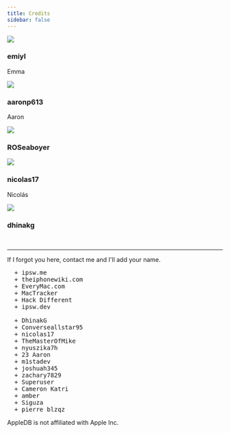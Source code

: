 ```yaml
---
title: Credits
sidebar: false
---
```


<div>
  <div class="credits">
    <div class="user">
      <img src="https://github.com/emiyl.png">
    </div>
    <div class="user">
      <h3>emiyl</h3>
      <p>Emma</p>
      <a class="social-icon" href="https://twitter.com/emiyl0" target="_blank">
        <i class="fab fa-twitter"></i>
      </a>
      <a class="social-icon" href="https://github.com/emiyl" target="_blank">
        <i class="fab fa-github"></i>
      </a>
    </div>
  </div>
</div>

<div>
  <div class="credits">
    <div class="user">
      <img src="https://github.com/aaronp613.png">
    </div>
    <div class="user">
      <h3>aaronp613</h3>
      <p>Aaron</p>
      <a class="social-icon" href="https://twitter.com/aaronp613" target="_blank">
        <i class="fab fa-twitter"></i>
      </a>
      <a class="social-icon" href="https://reddit.com/u/aaronp613" target="_blank">
        <i class="fab fa-reddit"></i>
      </a>
    </div>
  </div>
</div>

<div>
  <div class="credits">
    <div class="user">
      <img src="https://github.com/ROSeaboyer.png">
    </div>
    <div class="user">
      <h3>ROSeaboyer</h3>
      <a class="social-icon" href="https://github.com/ROSeaboyer" target="_blank">
        <i class="fab fa-github"></i>
      </a>
    </div>
  </div>
</div>

<div>
  <div class="credits">
    <div class="user">
      <img src="https://github.com/nicolas17.png">
    </div>
    <div class="user">
      <h3>nicolas17</h3>
      <p>Nicolás</p>
      <a class="social-icon" href="https://github.com/nicolas17" target="_blank">
        <i class="fab fa-github"></i>
      </a>
    </div>
  </div>
</div>

<div>
  <div class="credits">
    <div class="user">
      <img src="https://github.com/dhinakg.png">
    </div>
    <div class="user">
      <h3>dhinakg</h3>
      <a class="social-icon" href="https://github.com/dhinakg" target="_blank">
        <i class="fab fa-github"></i>
      </a>
    </div>
  </div>
</div>

<br>

---

If I forgot you here, contact me and I'll add your name.

<pre>
  + ipsw.me
  + theiphonewiki.com
  + EveryMac.com
  + MacTracker
  + Hack Different
  + ipsw.dev
  
  + DhinakG
  + Converseallstar95
  + nicolas17
  + TheMasterOfMike
  + nyuszika7h
  + 23 Aaron
  + m1stadev
  + joshuah345
  + zachary7829
  + Superuser
  + Cameron Katri
  + amber
  + Siguza
  + pierre_blzqz
</pre>

AppleDB is not affiliated with Apple Inc.
